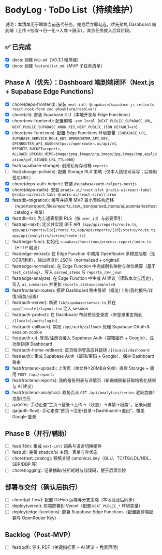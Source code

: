 # BodyLog · ToDo List（持续维护）

说明：本清单用于跟踪当前迭代任务，完成后立即勾选。优先聚焦 Dashboard 端到端（上传→抽取→归一化→入库→展示），其余任务放入后续阶段。

## ✅ 已完成
- [x] docs: 创建 `PRD.md`（V0.3.1 精简版）
- [x] docs: 创建 `featurelist.md`（MVP 子任务清单）

## Phase A（优先）：Dashboard 端到端闭环（Next.js + Supabase Edge Functions）
- [x] chore(deps-frontend): 安装 `next-intl @supabase/supabase-js recharts react-hook-form zod @hookform/resolvers`
- [x] chore(cli): 安装 Supabase CLI（本地开发与 Edge Functions）
- [x] chore(env-frontend): 配置前端 `.env.local`（`NEXT_PUBLIC_SUPABASE_URL`, `NEXT_PUBLIC_SUPABASE_ANON_KEY`, `NEXT_PUBLIC_I18N_DEFAULT=zh`）
- [x] chore(env-functions): 配置 Edge Functions 环境变量（`SUPABASE_URL`, `SUPABASE_SERVICE_ROLE_KEY`, `OPENROUTER_API_KEY`, `OPENROUTER_API_BASE=https://openrouter.ai/api/v1`, `REPORTS_BUCKET=reports`, `ALLOWED_UPLOAD_MIME=image/jpeg,image/png,image/jpg,image/bmp,application/pdf`, `SIGNED_URL_TTL=900`）
- [x] feat(supabase-storage): 创建私有存储桶 `reports`
- [ ] feat(storage-policies): 配置 Storage RLS 策略（仅本人路径可读写；后端用签名URL）
- [x] chore(deps-auth-helper): 安装 `@supabase/auth-helpers-nextjs`
- [x] chore(deps-radix): 安装 `@radix-ui/react-slot @radix-ui/react-label @radix-ui/react-tabs @radix-ui/react-scroll-area`
- [x] feat(db-migration): 编写并应用 MVP 最小表结构迁移（reports/report_files/reports_raw_json/parsed_items/ai_summaries/test_catalog + 枚举）
- [x] feat(db-rls): 为上述表配置 RLS（按 `user_id`）与必要索引
- [ ] feat(api-next): 定义并实现 BFF API（`app/api/reports/route.ts`, `app/api/reports/[id]/route.ts`, `app/api/reports/[id]/status/route.ts`, `app/api/analytics/series/route.ts`）
- [ ] feat(edge-func): 初始化 `supabase/functions/process-report/index.ts`（HTTP 触发）
- [ ] feat(edge-extract): 在 Edge Function 中调用 OpenRouter 多模态抽取（无 OCR/转译），输出标准化 JSON（normalized + original）
- [ ] feat(edge-normalize): 在 Edge Function 中完成别名映射与单位换算（基于 `test_catalog`），写入 `parsed_items` 与 `reports_raw_json`
- [ ] feat(edge-analyze): 在 Edge Function 中生成 AI 建议（读取本次与历史），写入 `ai_summaries` 并更新 `reports.status=completed`
- [x] feat(frontend-router): 搭建 Dashboard 路由骨架（概览/上传/我的报告/详情/趋势/设置）
- [ ] feat(auth-server): 新建 `lib/supabase/server.ts` 并在 `app/[locale]/layout.tsx` 注入 session
- [ ] feat(auth-protect): 在 Dashboard 布局校验登录态（未登录重定向到 `/[locale]/auth/login`）
- [ ] feat(auth-callback): 实现 `/api/auth/callback` 处理 Supabase OAuth & session cookie
- [ ] feat(auth-ui): 登录/注册页接入 Supabase Auth（邮箱密码 + Google），成功后跳转 Dashboard
- [ ] feat(auth-home-redirect): 首页检测登录态并跳转 `/[locale]/dashboard`
- [ ] feat(auth): 集成 Supabase Auth（邮箱/密码 + Google），保护 Dashboard 路由
- [x] feat(frontend-upload): 上传页（单文件≤20MB白名单）直传 Storage + 调用 `POST /api/reports`
- [x] feat(frontend-reports): 我的报告列表与详情页（轮询或刷新获取结构化结果与 AI 建议）
- [x] feat(frontend-analytics): 趋势页从 `GET /api/analytics/series` 渲染血糖/血脂/血压
- [ ] qa(e2e): 手动走查“主页→登录→上传→（状态）→详情→趋势”，记录问题
- [ ] qa(auth-flow): 手动走查“首页→注册/登录→Dashboard→退出”，覆盖 Google 登录

## Phase B（并行/辅助）
- [ ] feat(i18n): 集成 `next-intl` 词条与语言切换组件
- [ ] feat(ui): 完善 shadcn/ui 主题、表单与空状态
- [ ] chore(test_catalog): 预填关键 canonical_key（GLU、TC/TG/LDL/HDL、SBP/DBP 等）
- [ ] chore(logging): 记录抽取/分析耗时与错误码，便于后续监控

## 部署与交付（确认后执行）
- [ ] chore(git-flow): 配置 GitHub 远端与分支策略（本地验证后同步）
- [ ] deploy(vercel): 前端部署到 Vercel（配置 `NEXT_PUBLIC_*` 环境变量）
- [ ] deploy(edge-functions): 部署 Supabase Edge Functions（配置服务端密钥与 OpenRouter Key）

## Backlog（Post‑MVP）
- [ ] feat(pdf): 导出 PDF（关键指标表 + AI 建议 + 免责声明）

